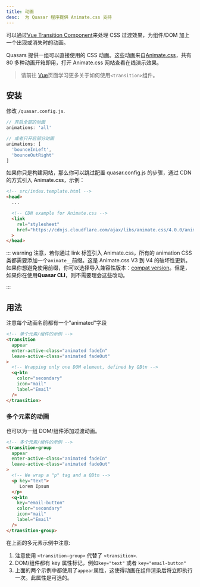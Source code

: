 ```yaml
---
title: 动画
desc:  为 Quasar 程序提供 Animate.css 支持
---
```

可以通过[Vue Transition Component](https://vuejs.org/api/built-in-components.html)来处理 CSS 过渡效果，为组件/DOM 加上一个出现或消失时的动画。

Quasars 提供一组可以直接使用的 CSS 动画。这些动画来自[Animate.css](https://animate.style/)，共有 80 多种动画开箱即用，打开 Animate.css 网站查看在线演示效果。

> 请前往 [Vue](https://vuejs.org/api/built-in-components.html#transition)页面学习更多关于如何使用`<transition>`组件。

## 安装
修改 `/quasar.config.js`.
```js
// 开启全部的动画
animations: 'all'

// 或者只开启部分动画
animations: [
  'bounceInLeft',
  'bounceOutRight'
]
```
如果你只是构建网站，那么你可以跳过配置 quasar.config.js 的步骤，通过 CDN 的方式引入 Animate.css，示例：

```html
<!-- src/index.template.html -->
<head>
  ...

  <!-- CDN example for Animate.css -->
  <link
    rel="stylesheet"
    href="https://cdnjs.cloudflare.com/ajax/libs/animate.css/4.0.0/animate.min.css"
  >
</head>
```

::: warning
注意，若你通过 link 标签引入 Animate.css，所有的 animation CSS 类都需要添加一个`animate__`前缀。这是 Animate.css  V3 到 V4 的破坏性更新。如果你想避免使用前缀，你可以选择导入兼容性版本：[compat version](https://animate.style/#migration)。但是，如果你在使用**Quasar CLI**，则不需要理会这些改动。

:::

## 用法
注意每个动画名前都有一个"animated"字段

```html
<!-- 单个元素/组件的示例 -->
<transition
  appear
  enter-active-class="animated fadeIn"
  leave-active-class="animated fadeOut"
>
  <!-- Wrapping only one DOM element, defined by QBtn -->
  <q-btn
    color="secondary"
    icon="mail"
    label="Email"
  />
</transition>
```

### 多个元素的动画
也可以为一组 DOM/组件添加过渡动画。

```html
<!-- 多个元素/组件的示例 -->
<transition-group
  appear
  enter-active-class="animated fadeIn"
  leave-active-class="animated fadeOut"
>
  <!-- We wrap a "p" tag and a QBtn -->
  <p key="text">
     Lorem Ipsum
  </p>
  <q-btn
    key="email-button"
    color="secondary"
    icon="mail"
    label="Email"
  />
</transition-group>
```

在上面的多元素示例中注意:

1. 注意使用 `<transition-group>` 代替了 `<transition>`.
2. DOM/组件都有 key 属性标记，例如`key="text"` 或者 `key="email-button"`
3. 上面的两个示例中都使用了`appear`属性，这使得动画在组件渲染后将立即执行一次。此属性是可选的。

